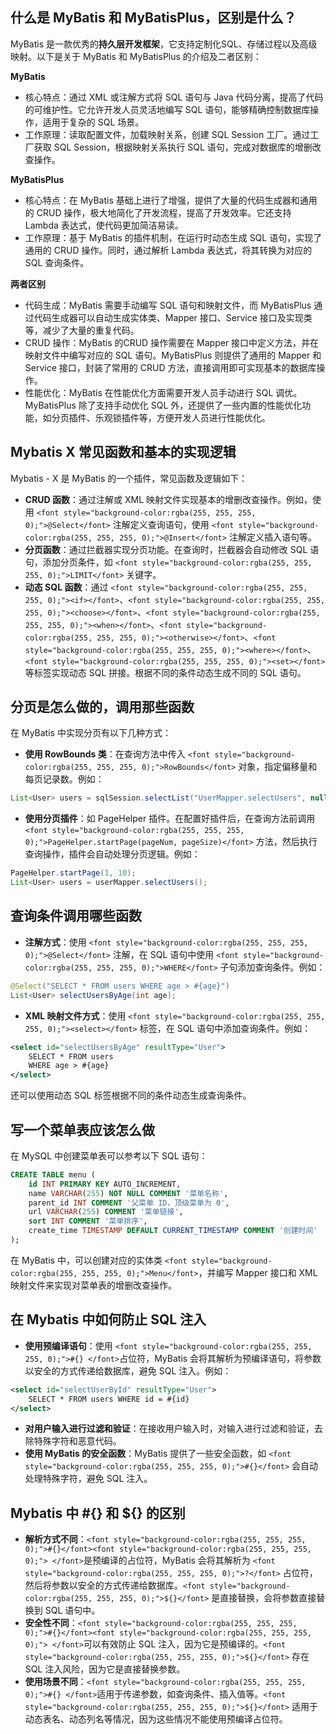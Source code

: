 ## <font style="background-color:rgba(255, 255, 255, 0);">什么是 MyBatis 和 MyBatisPlus，区别是什么？</font>
<font style="background-color:rgba(255, 255, 255, 0);">MyBatis 是一款优秀的</font>**<font style="background-color:rgba(255, 255, 255, 0);">持久层开发框架</font>**<font style="background-color:rgba(255, 255, 255, 0);">，它支持定制化SQL、存储过程以及高级映射。以下是关于 MyBatis 和 MyBatisPlus 的介绍及二者区别：</font>

**<font style="background-color:rgba(255, 255, 255, 0);">MyBatis</font>**

+ <font style="background-color:rgba(255, 255, 255, 0);">核心特点：通过 XML 或注解方式将 SQL 语句与 Java 代码分离，提高了代码的可维护性。它允许开发人员灵活地编写 SQL 语句，能够精确控制数据库操作，适用于复杂的 SQL 场景。</font>
+ <font style="background-color:rgba(255, 255, 255, 0);">工作原理：读取配置文件，加载映射关系，创建 SQL Session 工厂。通过工厂获取 SQL Session，根据映射关系执行 SQL 语句，完成对数据库的增删改查操作。</font>

**<font style="background-color:rgba(255, 255, 255, 0);">MyBatisPlus</font>**

+ <font style="background-color:rgba(255, 255, 255, 0);">核心特点：在 MyBatis 基础上进行了增强，提供了大量的代码生成器和通用的 CRUD 操作，极大地简化了开发流程，提高了开发效率。它还支持 Lambda 表达式，使代码更加简洁易读。</font>
+ <font style="background-color:rgba(255, 255, 255, 0);">工作原理：基于 MyBatis 的插件机制，在运行时动态生成 SQL 语句，实现了通用的 CRUD 操作。同时，通过解析 Lambda 表达式，将其转换为对应的 SQL 查询条件。</font>

**<font style="background-color:rgba(255, 255, 255, 0);">两者区别</font>**

+ <font style="background-color:rgba(255, 255, 255, 0);">代码生成：MyBatis 需要手动编写 SQL 语句和映射文件，而 MyBatisPlus 通过代码生成器可以自动生成实体类、Mapper 接口、Service 接口及实现类等，减少了大量的重复代码。</font>
+ <font style="background-color:rgba(255, 255, 255, 0);">CRUD 操作：MyBatis 的CRUD 操作需要在 Mapper 接口中定义方法，并在映射文件中编写对应的 SQL 语句。MyBatisPlus 则提供了通用的 Mapper 和 Service 接口，封装了常用的 CRUD 方法，直接调用即可实现基本的数据库操作。</font>
+ <font style="background-color:rgba(255, 255, 255, 0);">性能优化：MyBatis 在性能优化方面需要开发人员手动进行 SQL 调优。MyBatisPlus 除了支持手动优化 SQL 外，还提供了一些内置的性能优化功能，如分页插件、乐观锁插件等，方便开发人员进行性能优化。</font>

## <font style="background-color:rgba(255, 255, 255, 0);">Mybatis X 常见函数和基本的实现逻辑</font>
<font style="background-color:rgba(255, 255, 255, 0);">Mybatis - X 是 MyBatis 的一个插件，常见函数及逻辑如下：</font>

+ **<font style="background-color:rgba(255, 255, 255, 0);">CRUD 函数</font>**<font style="background-color:rgba(255, 255, 255, 0);">：通过注解或 XML 映射文件实现基本的增删改查操作。例如，使用</font><font style="background-color:rgba(255, 255, 255, 0);"> </font>`<font style="background-color:rgba(255, 255, 255, 0);">@Select</font>`<font style="background-color:rgba(255, 255, 255, 0);"> </font><font style="background-color:rgba(255, 255, 255, 0);">注解定义查询语句，使用</font><font style="background-color:rgba(255, 255, 255, 0);"> </font>`<font style="background-color:rgba(255, 255, 255, 0);">@Insert</font>`<font style="background-color:rgba(255, 255, 255, 0);"> </font><font style="background-color:rgba(255, 255, 255, 0);">注解定义插入语句等。</font>
+ **<font style="background-color:rgba(255, 255, 255, 0);">分页函数</font>**<font style="background-color:rgba(255, 255, 255, 0);">：通过拦截器实现分页功能。在查询时，拦截器会自动修改 SQL 语句，添加分页条件，如</font><font style="background-color:rgba(255, 255, 255, 0);"> </font>`<font style="background-color:rgba(255, 255, 255, 0);">LIMIT</font>`<font style="background-color:rgba(255, 255, 255, 0);"> </font><font style="background-color:rgba(255, 255, 255, 0);">关键字。</font>
+ **<font style="background-color:rgba(255, 255, 255, 0);">动态 SQL 函数</font>**<font style="background-color:rgba(255, 255, 255, 0);">：通过 </font>`<font style="background-color:rgba(255, 255, 255, 0);"><if></font>`<font style="background-color:rgba(255, 255, 255, 0);">、</font>`<font style="background-color:rgba(255, 255, 255, 0);"><choose></font>`<font style="background-color:rgba(255, 255, 255, 0);">、</font>`<font style="background-color:rgba(255, 255, 255, 0);"><when></font>`<font style="background-color:rgba(255, 255, 255, 0);">、</font>`<font style="background-color:rgba(255, 255, 255, 0);"><otherwise></font>`<font style="background-color:rgba(255, 255, 255, 0);">、</font>`<font style="background-color:rgba(255, 255, 255, 0);"><where></font>`<font style="background-color:rgba(255, 255, 255, 0);">、</font>`<font style="background-color:rgba(255, 255, 255, 0);"><set></font>`<font style="background-color:rgba(255, 255, 255, 0);"> 等标签实现动态 SQL 拼接。根据不同的条件动态生成不同的 SQL 语句。</font>

## <font style="background-color:rgba(255, 255, 255, 0);">分页是怎么做的，调用那些函数</font>
<font style="background-color:rgba(255, 255, 255, 0);">在 MyBatis 中实现分页有以下几种方式：</font>

+ **<font style="background-color:rgba(255, 255, 255, 0);">使用 RowBounds 类</font>**<font style="background-color:rgba(255, 255, 255, 0);">：在查询方法中传入 </font>`<font style="background-color:rgba(255, 255, 255, 0);">RowBounds</font>`<font style="background-color:rgba(255, 255, 255, 0);"> 对象，指定偏移量和每页记录数。例如：</font>

```java
List<User> users = sqlSession.selectList("UserMapper.selectUsers", null, new RowBounds(0, 10));
```

+ **<font style="background-color:rgba(255, 255, 255, 0);">使用分页插件</font>**<font style="background-color:rgba(255, 255, 255, 0);">：如 PageHelper 插件。在配置好插件后，在查询方法前调用 </font>`<font style="background-color:rgba(255, 255, 255, 0);">PageHelper.startPage(pageNum, pageSize)</font>`<font style="background-color:rgba(255, 255, 255, 0);"> 方法，然后执行查询操作，插件会自动处理分页逻辑。例如：</font>

```java
PageHelper.startPage(1, 10);
List<User> users = userMapper.selectUsers();
```

## <font style="background-color:rgba(255, 255, 255, 0);">查询条件调用哪些函数</font>
+ **<font style="background-color:rgba(255, 255, 255, 0);">注解方式</font>**<font style="background-color:rgba(255, 255, 255, 0);">：使用 </font>`<font style="background-color:rgba(255, 255, 255, 0);">@Select</font>`<font style="background-color:rgba(255, 255, 255, 0);"> 注解，在 SQL 语句中使用 </font>`<font style="background-color:rgba(255, 255, 255, 0);">WHERE</font>`<font style="background-color:rgba(255, 255, 255, 0);"> 子句添加查询条件。例如：</font>

```java
@Select("SELECT * FROM users WHERE age > #{age}")
List<User> selectUsersByAge(int age);
```

+ **<font style="background-color:rgba(255, 255, 255, 0);">XML 映射文件方式</font>**<font style="background-color:rgba(255, 255, 255, 0);">：使用 </font>`<font style="background-color:rgba(255, 255, 255, 0);"><select></font>`<font style="background-color:rgba(255, 255, 255, 0);"> 标签，在 SQL 语句中添加查询条件。例如：</font>

```xml
<select id="selectUsersByAge" resultType="User">
    SELECT * FROM users
    WHERE age > #{age}
</select>
```

<font style="background-color:rgba(255, 255, 255, 0);">还可以使用动态 SQL 标签根据不同的条件动态生成查询条件。</font>

## <font style="background-color:rgba(255, 255, 255, 0);">写一个菜单表应该怎么做</font>
<font style="background-color:rgba(255, 255, 255, 0);">在 MySQL 中创建菜单表可以参考以下 SQL 语句：</font>

```sql
CREATE TABLE menu (
    id INT PRIMARY KEY AUTO_INCREMENT,
    name VARCHAR(255) NOT NULL COMMENT '菜单名称',
    parent_id INT COMMENT '父菜单 ID，顶级菜单为 0',
    url VARCHAR(255) COMMENT '菜单链接',
    sort INT COMMENT '菜单排序',
    create_time TIMESTAMP DEFAULT CURRENT_TIMESTAMP COMMENT '创建时间'
);
```

<font style="background-color:rgba(255, 255, 255, 0);">在 MyBatis 中，可以创建对应的实体类 </font>`<font style="background-color:rgba(255, 255, 255, 0);">Menu</font>`<font style="background-color:rgba(255, 255, 255, 0);">，并编写 Mapper 接口和 XML 映射文件来实现对菜单表的增删改查操作。</font>

## <font style="background-color:rgba(255, 255, 255, 0);">在 Mybatis 中如何防止 SQL 注入</font>
+ **<font style="background-color:rgba(255, 255, 255, 0);">使用预编译语句</font>**<font style="background-color:rgba(255, 255, 255, 0);">：使用 </font>`<font style="background-color:rgba(255, 255, 255, 0);">#{} </font>`<font style="background-color:rgba(255, 255, 255, 0);">占位符，MyBatis 会将其解析为预编译语句，将参数以安全的方式传递给数据库，避免 SQL 注入。例如：</font>

```xml
<select id="selectUserById" resultType="User">
    SELECT * FROM users WHERE id = #{id}
</select>
```

+ **<font style="background-color:rgba(255, 255, 255, 0);">对用户输入进行过滤和验证</font>**<font style="background-color:rgba(255, 255, 255, 0);">：在接收用户输入时，对输入进行过滤和验证，去除特殊字符和恶意代码。</font>
+ **<font style="background-color:rgba(255, 255, 255, 0);">使用 MyBatis 的安全函数</font>**<font style="background-color:rgba(255, 255, 255, 0);">：MyBatis 提供了一些安全函数，如 </font>`<font style="background-color:rgba(255, 255, 255, 0);">#{}</font>`<font style="background-color:rgba(255, 255, 255, 0);"> 会自动处理特殊字符，避免 SQL 注入。</font>

## <font style="background-color:rgba(255, 255, 255, 0);">Mybatis 中 #{} 和 ${} 的区别</font>
+ **<font style="background-color:rgba(255, 255, 255, 0);">解析方式不同</font>**<font style="background-color:rgba(255, 255, 255, 0);">：</font>`<font style="background-color:rgba(255, 255, 255, 0);">#{}</font><font style="background-color:rgba(255, 255, 255, 0);"> </font>`<font style="background-color:rgba(255, 255, 255, 0);">是预编译的占位符，MyBatis 会将其解析为</font><font style="background-color:rgba(255, 255, 255, 0);"> </font>`<font style="background-color:rgba(255, 255, 255, 0);">?</font>`<font style="background-color:rgba(255, 255, 255, 0);"> </font><font style="background-color:rgba(255, 255, 255, 0);">占位符，然后将参数以安全的方式传递给数据库。</font>`<font style="background-color:rgba(255, 255, 255, 0);">${}</font>`<font style="background-color:rgba(255, 255, 255, 0);"> </font><font style="background-color:rgba(255, 255, 255, 0);">是直接替换，会将参数直接替换到 SQL 语句中。</font>
+ **<font style="background-color:rgba(255, 255, 255, 0);">安全性不同</font>**<font style="background-color:rgba(255, 255, 255, 0);">：</font>`<font style="background-color:rgba(255, 255, 255, 0);">#{}</font><font style="background-color:rgba(255, 255, 255, 0);"> </font>`<font style="background-color:rgba(255, 255, 255, 0);">可以有效防止 SQL 注入，因为它是预编译的。</font>`<font style="background-color:rgba(255, 255, 255, 0);">${}</font>`<font style="background-color:rgba(255, 255, 255, 0);"> </font><font style="background-color:rgba(255, 255, 255, 0);">存在 SQL 注入风险，因为它是直接替换参数。</font>
+ **<font style="background-color:rgba(255, 255, 255, 0);">使用场景不同</font>**<font style="background-color:rgba(255, 255, 255, 0);">：</font>`<font style="background-color:rgba(255, 255, 255, 0);">#{} </font>`<font style="background-color:rgba(255, 255, 255, 0);">适用于传递参数，如查询条件、插入值等。</font>`<font style="background-color:rgba(255, 255, 255, 0);">${}</font>`<font style="background-color:rgba(255, 255, 255, 0);"> 适用于动态表名、动态列名等情况，因为这些情况不能使用预编译占位符。</font>

